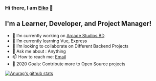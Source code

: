 ### Hi there, I am [Eiko](eiko03.github.io) 👋

## I'm a Learner, Developer, and Project Manager!


- 🔭 I’m currently working on [Arcade Studios BD](http://arcadestudiosbd.com).
- 🌱 I’m currently learning  Vue, Express
- 👯 I’m looking to collaborate on Different Backend Projects
- 💬 Ask me about : Anything
- 📫 How to reach me: <a href="mailto:tipusultan50r@gmail.com">Email</a>
- 🥅 2020 Goals: Contribute more to Open Source projects

[![Anurag's github stats](https://github-readme-stats.vercel.app/api?username=eiko03&show_icons=true&hide=stars,prs,issues,contribs)](https://github.com/anuraghazra/github-readme-stats)

<br />


